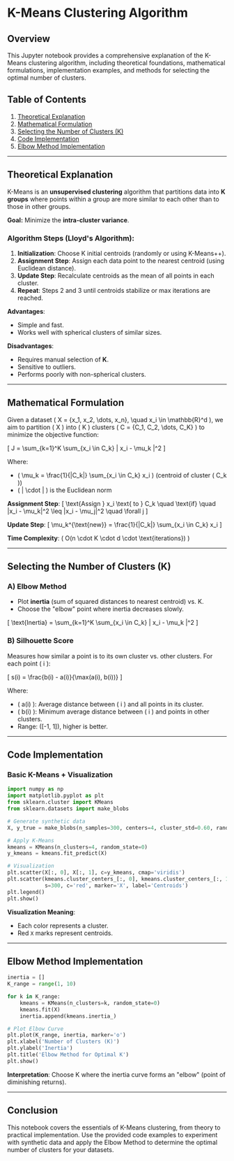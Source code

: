 # K-Means Clustering Algorithm

## Overview
This Jupyter notebook provides a comprehensive explanation of the K-Means clustering algorithm, including theoretical foundations, mathematical formulations, implementation examples, and methods for selecting the optimal number of clusters.

## Table of Contents
1. [Theoretical Explanation](#theoretical-explanation)
2. [Mathematical Formulation](#mathematical-formulation)
3. [Selecting the Number of Clusters (K)](#selecting-the-number-of-clusters-k)
4. [Code Implementation](#code-implementation)
5. [Elbow Method Implementation](#elbow-method-implementation)

---

## Theoretical Explanation
K-Means is an **unsupervised clustering** algorithm that partitions data into **K groups** where points within a group are more similar to each other than to those in other groups.

**Goal:** Minimize the **intra-cluster variance**.

### Algorithm Steps (Lloyd's Algorithm):
1. **Initialization**: Choose K initial centroids (randomly or using K-Means++).
2. **Assignment Step**: Assign each data point to the nearest centroid (using Euclidean distance).
3. **Update Step**: Recalculate centroids as the mean of all points in each cluster.
4. **Repeat**: Steps 2 and 3 until centroids stabilize or max iterations are reached.

**Advantages**:
- Simple and fast.
- Works well with spherical clusters of similar sizes.

**Disadvantages**:
- Requires manual selection of **K**.
- Sensitive to outliers.
- Performs poorly with non-spherical clusters.

---

## Mathematical Formulation
Given a dataset \( X = \{x_1, x_2, \dots, x_n\}, \quad x_i \in \mathbb{R}^d \), we aim to partition \( X \) into \( K \) clusters \( C = \{C_1, C_2, \dots, C_K\} \) to minimize the objective function:

\[
J = \sum_{k=1}^K \sum_{x_i \in C_k} \| x_i - \mu_k \|^2
\]

Where:
- \( \mu_k = \frac{1}{|C_k|} \sum_{x_i \in C_k} x_i \) (centroid of cluster \( C_k \))
- \( \| \cdot \| \) is the Euclidean norm

**Assignment Step**:
\[
\text{Assign } x_i \text{ to } C_k \quad \text{if} \quad \|x_i - \mu_k\|^2 \leq \|x_i - \mu_j\|^2 \quad \forall j
\]

**Update Step**:
\[
\mu_k^{\text{new}} = \frac{1}{|C_k|} \sum_{x_i \in C_k} x_i
\]

**Time Complexity**: \( O(n \cdot K \cdot d \cdot \text{iterations}) \)

---

## Selecting the Number of Clusters (K)
### A) Elbow Method
- Plot **inertia** (sum of squared distances to nearest centroid) vs. K.
- Choose the "elbow" point where inertia decreases slowly.

\[
\text{Inertia} = \sum_{k=1}^K \sum_{x_i \in C_k} \| x_i - \mu_k \|^2
\]

### B) Silhouette Score
Measures how similar a point is to its own cluster vs. other clusters. For each point \( i \):

\[
s(i) = \frac{b(i) - a(i)}{\max(a(i), b(i))}
\]

Where:
- \( a(i) \): Average distance between \( i \) and all points in its cluster.
- \( b(i) \): Minimum average distance between \( i \) and points in other clusters.
- Range: \([-1, 1]\), higher is better.

---

## Code Implementation
### Basic K-Means + Visualization
```python
import numpy as np
import matplotlib.pyplot as plt
from sklearn.cluster import KMeans
from sklearn.datasets import make_blobs

# Generate synthetic data
X, y_true = make_blobs(n_samples=300, centers=4, cluster_std=0.60, random_state=0)

# Apply K-Means
kmeans = KMeans(n_clusters=4, random_state=0)
y_kmeans = kmeans.fit_predict(X)

# Visualization
plt.scatter(X[:, 0], X[:, 1], c=y_kmeans, cmap='viridis')
plt.scatter(kmeans.cluster_centers_[:, 0], kmeans.cluster_centers_[:, 1],
            s=300, c='red', marker='X', label='Centroids')
plt.legend()
plt.show()
```

**Visualization Meaning**:
- Each color represents a cluster.
- Red `X` marks represent centroids.

---

## Elbow Method Implementation
```python
inertia = []
K_range = range(1, 10)

for k in K_range:
    kmeans = KMeans(n_clusters=k, random_state=0)
    kmeans.fit(X)
    inertia.append(kmeans.inertia_)

# Plot Elbow Curve
plt.plot(K_range, inertia, marker='o')
plt.xlabel('Number of Clusters (K)')
plt.ylabel('Inertia')
plt.title('Elbow Method for Optimal K')
plt.show()
```

**Interpretation**: Choose K where the inertia curve forms an "elbow" (point of diminishing returns).

---

## Conclusion
This notebook covers the essentials of K-Means clustering, from theory to practical implementation. Use the provided code examples to experiment with synthetic data and apply the Elbow Method to determine the optimal number of clusters for your datasets.
